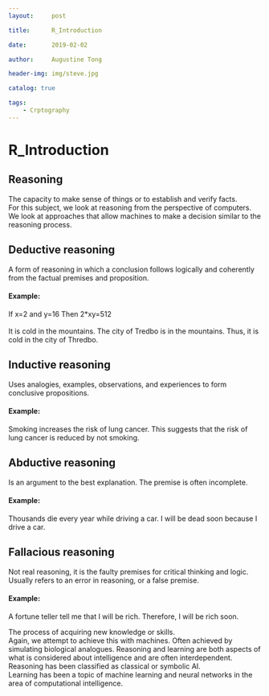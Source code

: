 ```yaml
---
layout:     post

title:      R_Introduction

date:       2019-02-02

author:     Augustine Tong

header-img: img/steve.jpg

catalog: true

tags:
    - Crptography
---
```


# R_Introduction
## Reasoning
The capacity to make sense of things or to establish and verify facts.<br>
For this subject, we look at reasoning from the perspective of computers.<br>
We look at approaches that allow machines to make a decision similar to the reasoning process.<br>

## Deductive reasoning
A form of reasoning in which a conclusion follows logically and coherently from the factual premises and proposition. <br>
#### Example:
If x=2 and y=16 Then 2*xy=512<br><br>
It is cold in the mountains. The city of Tredbo is in the mountains. Thus, it is cold in the city of Thredbo.

## Inductive reasoning
Uses analogies, examples, observations, and experiences to form conclusive propositions.
#### Example:
Smoking increases the risk of lung cancer. This suggests
that the risk of lung cancer is reduced by not smoking.

## Abductive reasoning
Is an argument to the best explanation. The premise is often incomplete.
#### Example:
Thousands die every year while driving a car. I will be dead
soon because I drive a car.

## Fallacious reasoning
Not real reasoning, it is the faulty premises for critical thinking and logic. Usually refers to an error in reasoning, or a false premise.
#### Example:
A fortune teller tell me that I will be rich. Therefore, I will be rich soon.

The process of acquiring new knowledge or skills.<br>
Again, we attempt to achieve this with machines.
Often achieved by simulating biological analogues.
Reasoning and learning are both aspects of what is considered about intelligence and are often interdependent.<br>
Reasoning has been classified as classical or symbolic AI.<br>
Learning has been a topic of machine learning and neural networks in the area of computational intelligence.